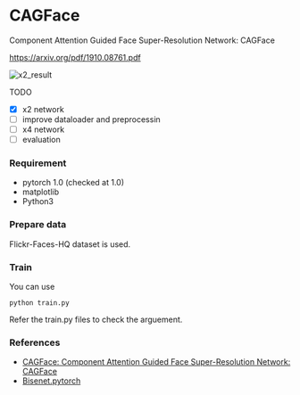 # CAGFace

Component Attention Guided Face Super-Resolution Network: CAGFace

https://arxiv.org/pdf/1910.08761.pdf

![x2_result](https://github.com/SeungyounShin/CAGFace/blob/master/results/Figure_1.png)

TODO
- [x] x2 network
- [ ] improve dataloader and preprocessin
- [ ] x4 network 
- [ ] evaluation

### Requirement
* pytorch 1.0 (checked at 1.0) 
* matplotlib
* Python3

### Prepare data 
Flickr-Faces-HQ dataset is used. 

### Train
You can use 
``` 
python train.py 
``` 

Refer the train.py files to check the arguement.

### References
* [CAGFace: Component Attention Guided Face Super-Resolution Network: CAGFace](https://arxiv.org/pdf/1910.08761.pdf)
* [Bisenet.pytorch](https://github.com/CoinCheung/BiSeNet)
